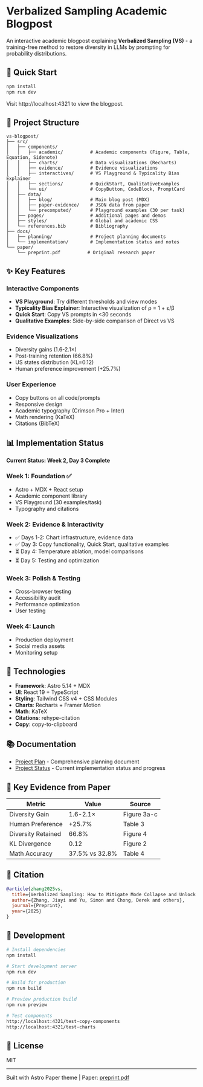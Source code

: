 # Verbalized Sampling Academic Blogpost

An interactive academic blogpost explaining **Verbalized Sampling (VS)** - a training-free method to restore diversity in LLMs by prompting for probability distributions.

## 🚀 Quick Start

```bash
npm install
npm run dev
```

Visit http://localhost:4321 to view the blogpost.

## 📁 Project Structure

```
vs-blogpost/
├── src/
│   ├── components/
│   │   ├── academic/          # Academic components (Figure, Table, Equation, Sidenote)
│   │   ├── charts/            # Data visualizations (Recharts)
│   │   ├── evidence/          # Evidence visualizations
│   │   ├── interactives/      # VS Playground & Typicality Bias Explainer
│   │   ├── sections/          # QuickStart, QualitativeExamples
│   │   └── ui/                # CopyButton, CodeBlock, PromptCard
│   ├── data/
│   │   ├── blog/              # Main blog post (MDX)
│   │   ├── paper-evidence/    # JSON data from paper
│   │   └── precomputed/       # Playground examples (30 per task)
│   ├── pages/                 # Additional pages and demos
│   ├── styles/                # Global and academic CSS
│   └── references.bib         # Bibliography
├── docs/
│   ├── planning/              # Project planning documents
│   └── implementation/        # Implementation status and notes
└── paper/
    └── preprint.pdf          # Original research paper
```

## ✨ Key Features

### Interactive Components
- **VS Playground**: Try different thresholds and view modes
- **Typicality Bias Explainer**: Interactive visualization of ρ = 1 + ε/β
- **Quick Start**: Copy VS prompts in <30 seconds
- **Qualitative Examples**: Side-by-side comparison of Direct vs VS

### Evidence Visualizations
- Diversity gains (1.6-2.1×)
- Post-training retention (66.8%)
- US states distribution (KL=0.12)
- Human preference improvement (+25.7%)

### User Experience
- Copy buttons on all code/prompts
- Responsive design
- Academic typography (Crimson Pro + Inter)
- Math rendering (KaTeX)
- Citations (BibTeX)

## 📊 Implementation Status

**Current Status: Week 2, Day 3 Complete**

### Week 1: Foundation ✅
- Astro + MDX + React setup
- Academic component library
- VS Playground (30 examples/task)
- Typography and citations

### Week 2: Evidence & Interactivity
- ✅ Days 1-2: Chart infrastructure, evidence data
- ✅ Day 3: Copy functionality, Quick Start, qualitative examples
- ⏳ Day 4: Temperature ablation, model comparisons
- ⏳ Day 5: Testing and optimization

### Week 3: Polish & Testing
- Cross-browser testing
- Accessibility audit
- Performance optimization
- User testing

### Week 4: Launch
- Production deployment
- Social media assets
- Monitoring setup

## 🔧 Technologies

- **Framework**: Astro 5.14 + MDX
- **UI**: React 19 + TypeScript
- **Styling**: Tailwind CSS v4 + CSS Modules
- **Charts**: Recharts + Framer Motion
- **Math**: KaTeX
- **Citations**: rehype-citation
- **Copy**: copy-to-clipboard

## 📚 Documentation

- [Project Plan](docs/PROJECT_PLAN.md) - Comprehensive planning document
- [Project Status](docs/PROJECT_STATUS.md) - Current implementation status and progress

## 🎯 Key Evidence from Paper

| Metric | Value | Source |
|--------|-------|--------|
| Diversity Gain | 1.6-2.1× | Figure 3a-c |
| Human Preference | +25.7% | Table 3 |
| Diversity Retained | 66.8% | Figure 4 |
| KL Divergence | 0.12 | Figure 2 |
| Math Accuracy | 37.5% vs 32.8% | Table 4 |

## 📝 Citation

```bibtex
@article{zhang2025vs,
  title={Verbalized Sampling: How to Mitigate Mode Collapse and Unlock LLM Diversity},
  author={Zhang, Jiayi and Yu, Simon and Chong, Derek and others},
  journal={Preprint},
  year={2025}
}
```

## 🚦 Development

```bash
# Install dependencies
npm install

# Start development server
npm run dev

# Build for production
npm run build

# Preview production build
npm run preview

# Test components
http://localhost:4321/test-copy-components
http://localhost:4321/test-charts
```

## 📄 License

MIT

---

Built with Astro Paper theme | Paper: [preprint.pdf](paper/preprint.pdf)